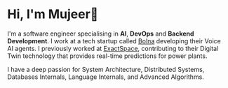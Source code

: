 # Hi, I'm Mujeer👋
I'm a software engineer specialising in **AI**, **DevOps** and **Backend Development**. I work at a tech startup called [Bolna](https://bolna.ai) developing their Voice AI agents. I previously worked at [ExactSpace](https://exactspace.co), contributing to their Digital Twin technology that provides real-time predictions for power plants.

I have a deep passion for System Architecture, Distributed Systems, Databases Internals, Language Internals, and Advanced Algorithms.
